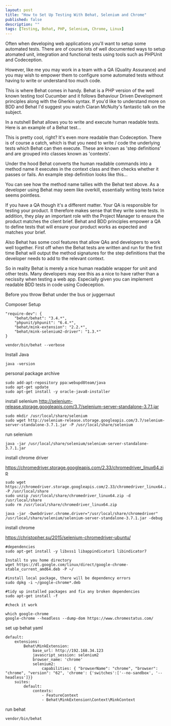 ```yaml
---
layout: post
title: "How to Set Up Testing With Behat, Selenium and Chrome"
published: false
description: ""
tags: [Testing, Behat, PHP, Selenium, Chrome, Linux]
---
```

Often when developing web applications you'll want to setup some automated tests. There are of course lots of well documented ways to setup atomated unit, integration and functional tests using tools such as PHPUnit and Codeception.

However, like me you may work in a team with a QA (Quality Assurance) and you may wish to empower them to configure some automated tests without having to write or understand too much code. 

This is where Behat comes in handy. Behat is a PHP version of the well known testing tool Cucumber and it follows Behaviour Driven Development principles along with the Gherkin syntax. If you'd like to understand more on BDD and Behat I'd suggest you watch Ciaran McNulty's fantastic talk on the subject.

In a nutshell Behat allows you to write and execute human readable tests. Here is an example of a Behat test...

  

This is pretty cool, right? It's even more readable than Codeception. There is of course a catch, which is that you need to write / code the underlying tests which Behat can then execute. These are known as 'step definitions' and are grouped into classes known as 'contexts'. 

Under the hood Behat converts the human readable commands into a method name it executes in the context class and then checks whether it passes or fails. An example step definition looks like this...

You can see how the method name tallies with the Behat test above. As a developer using Behat may seem like overkill, essentially writing tests twice seems pointless. 

If you have a QA though it's a different matter. Your QA is responsible for testing your product. It therefore makes sense that they write some tests. In addition, they play an important role with the Project Manager to ensure the product matches the client brief. Behat and BDD principles empower a QA to define tests that will ensure your product works as expected and matches your brief.

Also Behat has some cool features that allow QAs and developers to work well together. First off when the Behat tests are written and run for the first time Behat will output the method signatures for the step definitions that the developer needs to add to the relevant context.

So in reality Behat is merely a nice human readable wrapper for unit and other tests. Many developers may see this as a nice to have rather than a necissity when testing a web app. Especially given you can implement readable BDD tests in code using Codeception.

Before you throw Behat under the bus or juggernaut  

Composer Setup
```
"require-dev": {
    "behat/behat": "3.4.*",
    "phpunit/phpunit": "6.4.*",
    "behat/mink-extension": "2.2.*",
    "behat/mink-selenium2-driver": "1.3.*"
}
```

```
vendor/bin/behat --verbose
```

Install Java
```
java -version
```

personal package archive

```
sudo add-apt-repository ppa:webupd8team/java
sudo apt-get update
sudo apt-get install -y oracle-java8-installer
```

install selenium
http://selenium-release.storage.googleapis.com/3.7/selenium-server-standalone-3.7.1.jar

```
sudo mkdir /usr/local/share/selenium
sudo wget http://selenium-release.storage.googleapis.com/3.7/selenium-server-standalone-3.7.1.jar -P /usr/local/share/selenium
```

run selenium

```
java -jar /usr/local/share/selenium/selenium-server-standalone-3.7.1.jar
```

install chrome driver

https://chromedriver.storage.googleapis.com/2.33/chromedriver_linux64.zip

```
sudo wget https://chromedriver.storage.googleapis.com/2.33/chromedriver_linux64.zip -P /usr/local/share
sudo unzip /usr/local/share/chromedriver_linux64.zip -d /usr/local/share
sudo rm /usr/local/share/chromedriver_linux64.zip

java -jar -Dwebdriver.chrome.driver="/usr/local/share/chromedriver" /usr/local/share/selenium/selenium-server-standalone-3.7.1.jar -debug
```

install chrome

https://christopher.su/2015/selenium-chromedriver-ubuntu/

```
#dependencies
sudo apt-get install -y libxss1 libappindicator1 libindicator7

Install to you home directory
wget https://dl.google.com/linux/direct/google-chrome-stable_current_amd64.deb -P ~/

#install local package, there will be dependency errors
sudo dpkg -i ~/google-chrome*.deb

#tidy up installed packages and fix any broken dependencies
sudo apt-get install -f

#check it work

which google-chrome
google-chrome --headless --dump-dom https://www.chromestatus.com/
```


set up behat yaml

```
default:
    extensions:
        Behat\MinkExtension:
            base_url: http://192.168.34.123
            javascript_session: selenium2
            browser_name: 'chrome'
            selenium2:
                capabilities: { "browserName": "chrome", "browser": "chrome", "version": "62", 'chrome': {'switches':['--no-sandbox', '--headless']}}
    suites:
        default:
            contexts:
                - FeatureContext
                - Behat\MinkExtension\Context\MinkContext
```

run behat

```
vendor/bin/behat
```
